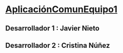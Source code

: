 # [AplicaciónComunEquipo1](http://192.168.20.19/COMUN/public_html/AplicacionComunEquipo1/)
## Desarrollador 1 : Javier Nieto
## Desarrollador 2 : Cristina Núñez
